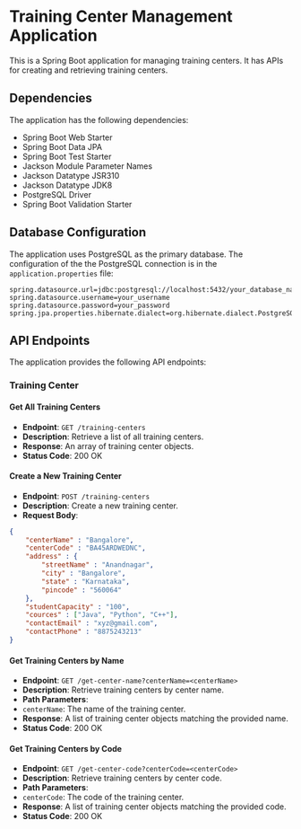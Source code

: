 # Training Center Management Application

This is a Spring Boot application for managing training centers. It has APIs for creating and retrieving training centers.

## Dependencies

The application has the following dependencies:

- Spring Boot Web Starter
- Spring Boot Data JPA
- Spring Boot Test Starter
- Jackson Module Parameter Names
- Jackson Datatype JSR310
- Jackson Datatype JDK8
- PostgreSQL Driver
- Spring Boot Validation Starter

## Database Configuration

The application uses PostgreSQL as the primary database. The configuration of the the PostgreSQL connection is in the `application.properties` file:

```properties
spring.datasource.url=jdbc:postgresql://localhost:5432/your_database_name
spring.datasource.username=your_username
spring.datasource.password=your_password
spring.jpa.properties.hibernate.dialect=org.hibernate.dialect.PostgreSQLDialect
```
## API Endpoints

The application provides the following API endpoints:

### Training Center

#### Get All Training Centers
- **Endpoint**: `GET /training-centers`
- **Description**: Retrieve a list of all training centers.
- **Response**: An array of training center objects.
 - **Status Code**: 200 OK

#### Create a New Training Center
- **Endpoint**: `POST /training-centers`
- **Description**: Create a new training center.
- **Request Body**:
```json
{
    "centerName" : "Bangalore",
    "centerCode" : "BA45ARDWEDNC",
    "address" : {
        "streetName" : "Anandnagar",
        "city" : "Bangalore",
        "state" : "Karnataka",
        "pincode" : "560064"
    },
    "studentCapacity" : "100",
    "cources" : ["Java", "Python", "C++"],
    "contactEmail" : "xyz@gmail.com",
    "contactPhone" : "8875243213"
}
```
#### Get Training Centers by Name
- **Endpoint**: `GET /get-center-name?centerName=<centerName>`
- **Description**: Retrieve training centers by center name.
- **Path Parameters**:
 - `centerName`: The name of the training center.
- **Response**: A list of training center objects matching the provided name.
 - **Status Code**: 200 OK
   
#### Get Training Centers by Code
- **Endpoint**: `GET /get-center-code?centerCode=<centerCode>`
- **Description**: Retrieve training centers by center code.
- **Path Parameters**:
 - `centerCode`: The code of the training center.
- **Response**: A list of training center objects matching the provided code.
 - **Status Code**: 200 OK
